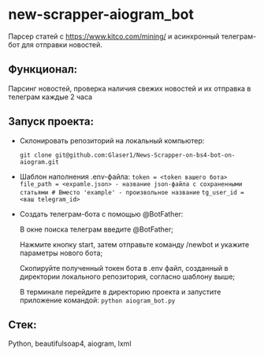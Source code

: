 # new-scrapper-aiogram_bot

Парсер статей с https://www.kitco.com/mining/ и асинхронный телеграм-бот для отправки новостей.

## Функционал:
   Парсинг новостей, проверка наличия свежих новостей и их отправка в телеграм каждые 2 часа

## Запуск проекта:
* Склонировать репозиторий на локальный компьютер:

  ``` git clone git@github.com:Glaser1/News-Scrapper-on-bs4-bot-on-aiogram.git ```
  
  
* Шаблон наполнения .env-файла:
  ``` token = <token вашего бота> ``` 
  ``` file_path = <expamle.json> - название json-файла с сохраненными статьями # Вместо 'example' - произвольное название ```
  ``` tg_user_id = <ваш telegram_id> ```
  
  
* Создать телеграм-бота с помощью @BotFather:

  В окне поиска телеграм введите @BotFather;
  
  Нажмите кнопку start, затем отправьте команду /newbot и укажите параметры нового бота;
  
  Скопируйте полученный токен бота в .env файл, созданный в директории локального репозитория, согласно шаблону выше;
  
  В терминале перейдите в директорию проекта и запустите приложение командой: 
    ``` python aiogram_bot.py ```

## Стек:
  Python, beautifulsoap4, aiogram, lxml
